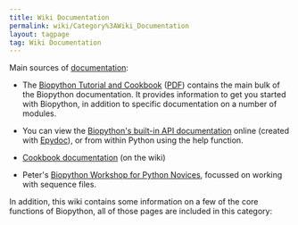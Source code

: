 ```yaml
---
title: Wiki Documentation
permalink: wiki/Category%3AWiki_Documentation
layout: tagpage
tag: Wiki Documentation
---
```


Main sources of [documentation](Documentation "wikilink"):

-   The [Biopython Tutorial and
    Cookbook](http://biopython.org/DIST/docs/tutorial/Tutorial.html)
    ([PDF](http://biopython.org/DIST/docs/tutorial/Tutorial.pdf))
    contains the main bulk of the Biopython documentation. It provides
    information to get you started with Biopython, in addition to
    specific documentation on a number of modules.

<!-- -->

-   You can view the [Biopython's built-in API
    documentation](http://biopython.org/DIST/docs/api) online (created
    with [Epydoc](http://epydoc.sourceforge.net/)), or from within
    Python using the help function.

<!-- -->

-   [Cookbook documentation](Category%3ACookbook "wikilink") (on
    the wiki)

<!-- -->

-   Peter's [Biopython Workshop for Python
    Novices](https://github.com/peterjc/biopython_workshop), focussed on
    working with sequence files.

In addition, this wiki contains some information on a few of the core
functions of Biopython, all of those pages are included in this
category:
